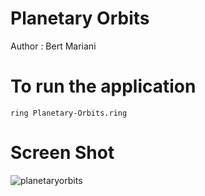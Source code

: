 Planetary Orbits 
================

Author : Bert Mariani

# To run the application

	ring Planetary-Orbits.ring

# Screen Shot

![planetaryorbits](https://raw.githubusercontent.com/ring-lang/ring/master/applications/planetaryorbits/images/planetaryorbits.png)
